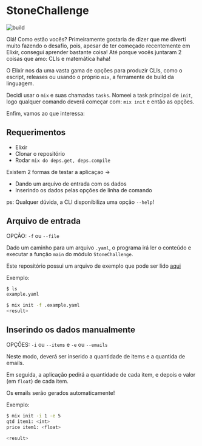 # StoneChallenge

![build](https://github.com/Mdsp9070/stone_challenge/workflows/build/badge.svg?branch=main)

Olá! Como estão vocês? Primeiramente gostaria de dizer que me diverti muito fazendo o desafio, pois,
apesar de ter começado recentemente em Elixir, consegui aprender bastante coisa! Até porque
vocês juntaram 2 coisas que amo: CLIs e matemática haha!

O Elixir nos da uma vasta gama de opções para produzir CLIs, como o escript,
releases ou usando o próprio `mix`, a ferramente de build da linguagem.

Decidi usar o `mix` e suas chamadas `tasks`. Nomeei a task principal de `init`, logo
qualquer comando deverá começar com: `mix init` e então as opções.

Enfim, vamos ao que interessa:

## Requerimentos

- Elixir
- Clonar o repositório
- Rodar `mix do deps.get, deps.compile`

Existem 2 formas de testar a aplicaçao ->

- Dando um arquivo de entrada com os dados
- Inserindo os dados pelas opções de linha de comando

ps: Qualquer dúvida, a CLI disponibiliza uma opção `--help`!

## Arquivo de entrada

OPÇÃO: `-f` ou `--file`

Dado um caminho para um arquivo `.yaml`, o programa irá ler o conteúdo e executar
a função `main` do módulo `StoneChallenge`.

Este repositório possui um arquivo de exemplo que pode ser lido [aqui](https://github.com/Mdsp9070/stone_challenge/blob/master/example.yaml)

Exemplo:

```sh
$ ls
example.yaml

$ mix init -f .example.yaml
<result>
```

## Inserindo os dados manualmente

OPÇÕES: `-i` ou `--items` e `-e` ou `--emails`

Neste modo, deverá ser inserido a quantidade de items e a quantida de emails.

Em seguida, a aplicação pedirá a quantidade de cada item, e depois o valor (em `float`) de cada item.

Os emails serão gerados automaticamente!

Exemplo:

```sh
$ mix init -i 1 -e 5
qtd item1: <int>
price item1: <float>

<result>
```
